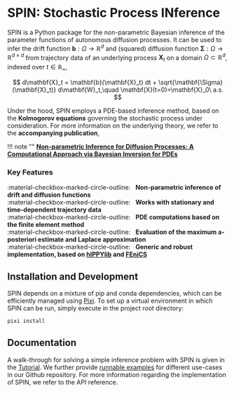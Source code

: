 # SPIN: Stochastic Process INference

SPIN is a Python package for the non-parametric Bayesian inference of the parameter functions of autonomous diffusion processes.
It can be used to infer the drift function $\mathbf{b}: \Omega\to\mathbb{R}^d$ and (squared) diffusion function $\mathbf{\Sigma}:\Omega\to\mathbb{R}^{d\times d}$ from trajectory data of an underlying process $\mathbf{X}_t$ on a domain $\Omega\subset\mathbb{R}^d$, indexed over $t\in\mathbb{R}_+$,

$$
    d\mathbf{X}_t = \mathbf{b}(\mathbf{X}_t) dt + \sqrt{\mathbf{\Sigma}(\mathbf{X}_t)} d\mathbf{W}_t,\quad \mathbf{X}(t=0)=\mathbf{X}_0\ a.s.
$$

Under the hood, SPIN employs a PDE-based inference method, based on the **Kolmogorov equations** governing
the stochastic process under consideration. For more information on the underlying theory, we refer to the
**accompanying publication**,

!!! note ""
    **[Non-parametric Inference for Diffusion Processes:
    A Computational Approach via Bayesian Inversion
    for PDEs](https://arxiv.org/abs/2411.02324)**

### Key Features
:material-checkbox-marked-circle-outline: &nbsp; **Non-parametric inference of drift and diffusion functions** <br>
:material-checkbox-marked-circle-outline: &nbsp; **Works with stationary and time-dependent trajectory data** <br>
:material-checkbox-marked-circle-outline: &nbsp; **PDE computations based on the finite element method** <br>
:material-checkbox-marked-circle-outline: &nbsp; **Evaluation of the maximum a-posteriori estimate and Laplace approximation** <br>
:material-checkbox-marked-circle-outline: &nbsp; **Generic and robust implementation, based on [hIPPYlib](https://dl.acm.org/doi/10.1145/3428447) and [FEniCS](https://fenicsproject.org/)**


## Installation and Development

SPIN depends on a mixture of pip and conda dependencies, which can be efficiently managed using [Pixi](https://pixi.sh/latest/). To set up a virtual environment in which SPIN can be run, simply execute in the project root directory:

```bash
pixi install
```

## Documentation

A walk-through for solving a simple inference problem with SPIN is given in the [Tutorial](usage/tutorial.md).
We further provide [runnable examples](https://github.com/maximilian-kruse/SPIN/tree/main/examples) for different
use-cases in our Github repository.
For more information regarding the implementation of SPIN, we refer to the API reference.
